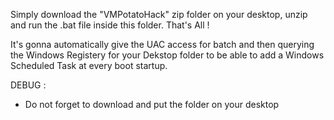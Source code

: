 Simply download the "VMPotatoHack" zip folder on your desktop, unzip and run the .bat file inside this folder. That's All !



It's gonna automatically give the UAC access for batch and then querying the Windows Registery for your Dekstop folder to be able to add a Windows Scheduled Task at every boot startup.

DEBUG : 
- Do not forget to download and put the folder on your desktop
